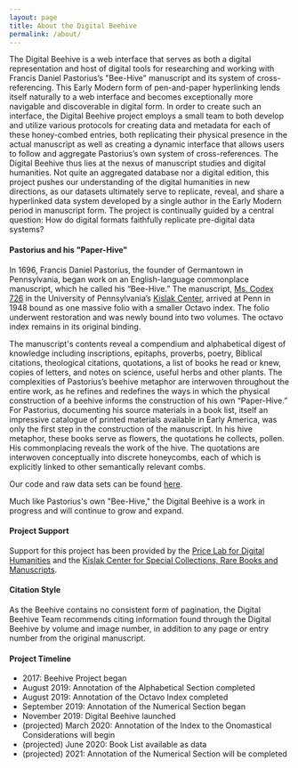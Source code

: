 ```yaml
---
layout: page
title: About the Digital Beehive
permalink: /about/
---
```


The Digital Beehive is a web interface that serves as both a digital representation and host of digital tools for researching and working with Francis Daniel Pastorius’s "Bee-Hive" manuscript and its system of cross-referencing. This Early Modern form of pen-and-paper hyperlinking lends itself naturally to a web interface and becomes exceptionally more navigable and discoverable in digital form. In order to create such an interface, the Digital Beehive project employs a small team to both develop and utilize various protocols for creating data and metadata for each of these honey-combed entries, both replicating their physical presence in the actual manuscript as well as creating a dynamic interface that allows users to follow and aggregate Pastorius’s own system of cross-references. The Digital Beehive thus lies at the nexus of manuscript studies and digital humanities. Not quite an aggregated database nor a digital edition, this project pushes our understanding of the digital humanities in new directions, as our datasets ultimately serve to replicate, reveal, and share a hyperlinked data system developed by a single author in the Early Modern period in manuscript form. The project is continually guided by a central question: How do digital formats faithfully replicate pre-digital data systems?

#### Pastorius and his "Paper-Hive"

In 1696, Francis Daniel Pastorius, the founder of Germantown in Pennsylvania, began work on an English-language commonplace manuscript, which he called his “Bee-Hive.” The manuscript, [Ms. Codex 726](https://franklin.library.upenn.edu/catalog/FRANKLIN_9924875473503681) in the University of Pennsylvania’s [Kislak Center](https://www.library.upenn.edu/kislak), arrived at Penn in 1948 bound as one massive folio with a smaller Octavo index. The folio underwent restoration and was newly bound into two volumes. The octavo index remains in its original binding.

The manuscript's contents reveal a compendium and alphabetical digest of knowledge including inscriptions, epitaphs, proverbs, poetry, Biblical citations, theological citations, quotations, a list of books he read or knew, copies of letters, and notes on science, useful herbs and other plants. The complexities of Pastorius’s beehive metaphor are interwoven throughout the entire work, as he refines and redefines the ways in which the physical construction of a beehive informs the construction of his own “Paper-Hive.” For Pastorius, documenting his source materials in a book list, itself an impressive catalogue of printed materials available in Early America, was only the first step in the construction of the manuscript. In his hive metaphor, these books serve as flowers, the quotations he collects, pollen. His commonplacing reveals the work of the hive. The quotations are interwoven conceptually into discrete honeycombs, each of which is explicitly linked to other semantically relevant combs.

Our code and raw data sets can be found [here](https://github.com/drnelson6/beehive-scripts).

Much like Pastorius's own "Bee-Hive," the Digital Beehive is a work in progress and will continue to grow and expand.

#### Project Support

Support for this project has been provided by the [Price Lab for Digital Humanities](https://pricelab.sas.upenn.edu/) and the [Kislak Center for Special Collections, Rare Books and Manuscripts](https://www.library.upenn.edu/kislak).

#### Citation Style

As the Beehive contains no consistent form of pagination, the Digital Beehive Team recommends citing information found through the Digital Beehive by volume and image number, in addition to any page or entry number from the original manuscript.  

#### Project Timeline

- 2017: Beehive Project began
- August 2019: Annotation of the Alphabetical Section completed
- August 2019: Annotation of the Octavo Index completed
- September 2019: Annotation of the Numerical Section began
- November 2019: Digital Beehive launched
- (projected) March 2020: Annotation of the Index to the Onomastical Considerations will begin
- (projected) June 2020: Book List available as data
- (projected) 2021: Annotation of the Numerical Section will be completed
